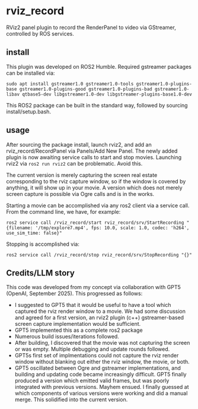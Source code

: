 # rviz_record
RViz2 panel plugin to record the RenderPanel to video via GStreamer, controlled by ROS services.

## install

This plugin was developed on ROS2 Humble. Required gstreamer packages can be installed via:

```sudo apt install gstreamer1.0 gstreamer1.0-tools gstreamer1.0-plugins-base gstreamer1.0-plugins-good gstreamer1.0-plugins-bad gstreamer1.0-libav qtbase5-dev libgstreamer1.0-dev libgstreamer-plugins-base1.0-dev```

This ROS2 package can be built in the standard way, followed by sourcing install/setup.bash.

## usage

After sourcing the package install, launch rviz2, and add an rviz_record/RecordPanel via Panels/Add New Panel. The newly added plugin is now awaiting service calls to start and stop movies. Launching rviz2 via ```ros2 run rviz2``` can be problematic. Avoid this.

The current version is merely capturing the screen real estate corresponding to the rviz capture window, so if the window is covered by anything, it will show up in your movie. A version which does not merely screen capture is possible via Ogre calls and is in the works.

Starting a movie can be accomplished via any ros2 client via a service call. From the command line, we have, for example:

```ros2 service call /rviz_record/start rviz_record/srv/StartRecording "{filename: '/tmp/explore7.mp4', fps: 10.0, scale: 1.0, codec: 'h264', use_sim_time: false}"```

Stopping is accomplished via:

```ros2 service call /rviz_record/stop rviz_record/srv/StopRecording "{}"```


## Credits/LLM story

This code was developed from my concept via collaboration with GPT5 (OpenAI, September 2025). This progressed as follows:

- I suggested to GPT5 that it would be useful to have a tool which captured the rviz render window to a movie. We had some discussion and agreed for a first version, an rviz2 plugin (c++) gstreamer-based screen capture implementation would be sufficient.
- GPT5 implemented this as a complete ros2 package
- Numerous build issues/iterations followed.
- After building, I discovered that the movie was not capturing the screen or was empty. Multiple debugging and update rounds followed.
- GPT5s first set of implmentations could not capture the rviz render window without blanking out either the rviz window, the movie, or both.
- GPT5 oscillated between Ogre and gstreamer implementations, and building and updating code became increasingly difficult. GPT5 finally produced a version which emitted valid frames, but was poorly integrated with previous versions. Mayhem ensued. I finally guessed at which components of various versions were working and did a manual merge. This solidified into the current version.
